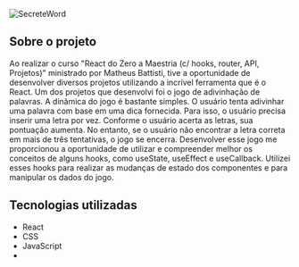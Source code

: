 ![SecreteWord](https://github.com/filipeMarques00/miniblog/blob/main/Secret%20Word%20-%20Perfil%201%20%E2%80%94%20Microsoft_%20Edge%202023-05-23%2009-24-21%20(1).gif) 

## Sobre o projeto
Ao realizar o curso "React do Zero a Maestria (c/ hooks, router, API, Projetos)" ministrado por Matheus Battisti, tive a oportunidade de desenvolver diversos projetos utilizando a incrível ferramenta que é o React. Um dos projetos que desenvolvi foi o jogo de adivinhação de palavras. A dinâmica do jogo é bastante simples. O usuário tenta adivinhar uma palavra com base em uma dica fornecida. Para isso, o usuário precisa inserir uma letra por vez. Conforme o usuário acerta as letras, sua pontuação aumenta. No entanto, se o usuário não encontrar a letra correta em mais de três tentativas, o jogo se encerra. Desenvolver esse jogo me proporcionou a oportunidade de utilizar e compreender melhor os conceitos de alguns hooks, como useState, useEffect e useCallback. Utilizei esses hooks para realizar as mudanças de estado dos componentes e para manipular os dados do jogo.


## Tecnologias utilizadas
- React
- CSS
- JavaScript
- 
<p align="center">


